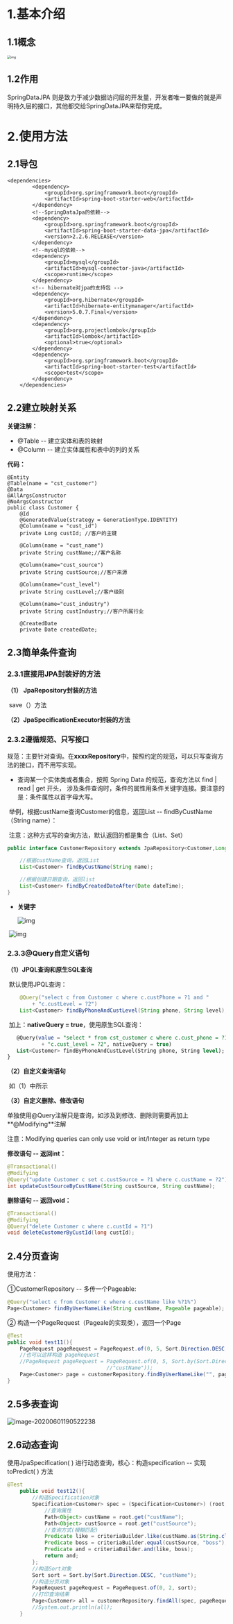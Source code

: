 # 1.基本介绍

## 1.1概念

<img src="https://upload-images.jianshu.io/upload_images/1616232-320d2db914ffd5e3.png?imageMogr2/auto-orient/strip|imageView2/2/w/859/format/webp" alt="img" style="zoom:50%;" />

## 1.2作用

SpringDataJPA 则是致力于减少数据访问层的开发量，开发者唯一要做的就是声明持久层的接口，其他都交给SpringDataJPA来帮你完成。



# 2.使用方法

## 2.1导包

```
<dependencies>
        <dependency>
            <groupId>org.springframework.boot</groupId>
            <artifactId>spring-boot-starter-web</artifactId>
        </dependency>
        <!--SpringDataJpa的依赖-->
        <dependency>
            <groupId>org.springframework.boot</groupId>
            <artifactId>spring-boot-starter-data-jpa</artifactId>
            <version>2.2.6.RELEASE</version>
        </dependency>
        <!--mysql的依赖-->
        <dependency>
            <groupId>mysql</groupId>
            <artifactId>mysql-connector-java</artifactId>
            <scope>runtime</scope>
        </dependency>
        <!-- hibernate对jpa的支持包 -->
        <dependency>
            <groupId>org.hibernate</groupId>
            <artifactId>hibernate-entitymanager</artifactId>
            <version>5.0.7.Final</version>
        </dependency>
        <dependency>
            <groupId>org.projectlombok</groupId>
            <artifactId>lombok</artifactId>
            <optional>true</optional>
        </dependency>
        <dependency>
            <groupId>org.springframework.boot</groupId>
            <artifactId>spring-boot-starter-test</artifactId>
            <scope>test</scope>
        </dependency>
    </dependencies>
```



## 2.2建立映射关系

**关键注解：**

- @Table -- 建立实体和表的映射
- @Column -- 建立实体属性和表中的列的关系

**代码：**

```
@Entity
@Table(name = "cst_customer")
@Data
@AllArgsConstructor
@NoArgsConstructor
public class Customer {
    @Id
    @GeneratedValue(strategy = GenerationType.IDENTITY)
    @Column(name = "cust_id")
    private Long custId; //客户的主键

    @Column(name = "cust_name")
    private String custName;//客户名称

    @Column(name="cust_source")
    private String custSource;//客户来源

    @Column(name="cust_level")
    private String custLevel;//客户级别

    @Column(name="cust_industry")
    private String custIndustry;//客户所属行业

    @CreatedDate
    private Date createdDate;
```



## 2.3简单条件查询

### 2.3.1直接用JPA封装好的方法

**（1） JpaRepository封装的方法**

​		save（）方法

**（2）JpaSpecificationExecutor封装的方法**



### 2.3.2遵循规范、只写接口

​	   规范：主要针对查询。在**xxxxRepository**中，按照约定的规范，可以只写查询方法的接口，而不用写实现。

- 查询某一个实体类或者集合，按照 Spring Data 的规范，查询方法以 find | read | get 开头， 涉及条件查询时，条件的属性用条件关键字连接。要注意的是：条件属性以首字母大写。

​	   举例，根据custName查询Customer的信息，返回List -- findByCustName（String name）：

​		注意：这种方式写的查询方法，默认返回的都是集合（List、Set）

```java
public interface CustomerRepository extends JpaRepository<Customer,Long> ,JpaSpecificationExecutor<Customer> {

    //根据custName查询，返回List
    List<Customer> findByCustName(String name);

    //根据创建日期查询，返回list
    List<Customer> findByCreatedDateAfter(Date dateTime);
}
```



- **关键字**

  ![img](https://upload-images.jianshu.io/upload_images/1616232-5ad4318b907ddfec.png?imageMogr2/auto-orient/strip|imageView2/2/w/825/format/webp)

​    ![img](https://upload-images.jianshu.io/upload_images/1616232-0fafa549fce95f63.png?imageMogr2/auto-orient/strip|imageView2/2/w/843/format/webp)

### 2.3.3@Query自定义语句

**（1）JPQL查询和原生SQL查询**

​        默认使用JPQL查询：

```java
	@Query("select c from Customer c where c.custPhone = ?1 and "
        + "c.custLevel = ?2")
	List<Customer> findByPhoneAndCustLevel(String phone, String level);
```

​		加上：**nativeQuery = true**，使用原生SQL查询：

```sql
   @Query(value = "select * from cst_customer c where c.cust_phone = ?1 and "
           + "c.cust_level = ?2", nativeQuery = true)
   List<Customer> findByPhoneAndCustLevel(String phone, String level);
}
```

**（2）自定义查询语句**

​	如（1）中所示

**（3）自定义删除、修改语句**

单独使用@Query注解只是查询，如涉及到修改、删除则需要再加上**@Modifying**注解

注意：Modifying queries can only use void or int/Integer as return type

**修改语句 -- 返回int：**

```java
@Transactional()
@Modifying
@Query("update Customer c set c.custSource = ?1 where c.custName = ?2")
int updateCustSourceByCustName(String custSource, String custName);
```

**删除语句 -- 返回void：**

```java
@Transactional()
@Modifying
@Query("delete Customer c where c.custId = ?1")
void deleteCustomerByCustId(long custId);
```

## 2.4分页查询

使用方法：   

①CustomerRepository -- 多传一个Pageable:

```java
@Query("select c from Customer c where c.custName like %?1%")
Page<Customer> findByUserNameLike(String custName, Pageable pageable);
```

② 构造一个PageRequest（Pageale的实现类），返回一个Page

```java
@Test
public void test11(){
    PageRequest pageRequest = PageRequest.of(0, 5, Sort.Direction.DESC, "custName");
    //也可以这样构造 pageRequest
    //PageRequest pageRequest = PageRequest.of(0, 5, Sort.by(Sort.Direction.DESC, 		
    							//"custName"));
    Page<Customer> page = customerRepository.findByUserNameLike("", pageRequest);
}
```



## 2.5多表查询

![image-20200601190522238](C:\Users\kx\AppData\Roaming\Typora\typora-user-images\image-20200601190522238.png)

## 2.6动态查询

使用JpaSpecification( ) 进行动态查询，核心：构造specification -- 实现toPredict( ) 方法

```java
@Test
    public void test12(){
        //构造Specification对象
        Specification<Customer> spec = (Specification<Customer>) (root, criteriaQuery, criteriaBuilder) -> {
            //查询属性
            Path<Object> custName = root.get("custName");
            Path<Object> custSource = root.get("custSource");
            //查询方式(模糊匹配)
            Predicate like = criteriaBuilder.like(custName.as(String.class), "a%");
            Predicate boss = criteriaBuilder.equal(custSource, "boss");
            Predicate and = criteriaBuilder.and(like, boss);
            return and;
        };
        //构造Sort对象
        Sort sort = Sort.by(Sort.Direction.DESC, "custName"); 
        //构造分页对象
        PageRequest pageRequest = PageRequest.of(0, 2, sort);
        //打印查询结果
        Page<Customer> all = customerRepository.findAll(spec, pageRequest);
        //System.out.println(all);
    }
```

